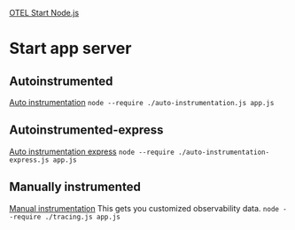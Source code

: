 [OTEL Start Node.js](https://opentelemetry.io/docs/instrumentation/js/getting-started/nodejs/)

# Start app server
## Autoinstrumented
[Auto instrumentation](https://opentelemetry.io/docs/instrumentation/js/getting-started/nodejs/)
`node --require ./auto-instrumentation.js app.js`

## Autoinstrumented-express
[Auto instrumentation express](https://www.npmjs.com/package/@opentelemetry/instrumentation-express)
`node --require ./auto-instrumentation-express.js app.js`

## Manually instrumented
[Manual instrumentation](https://opentelemetry.io/docs/instrumentation/js/instrumentation/)
This gets you customized observability data.
`node --require ./tracing.js app.js`